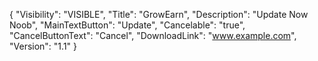 
{
  "Visibility": "VISIBLE",
  "Title": "GrowEarn",
  "Description": "Update Now Noob",
  "MainTextButton": "Update",
  "Cancelable": "true",
  "CancelButtonText": "Cancel",
  "DownloadLink": "www.example.com",
  "Version": "1.1"
}
